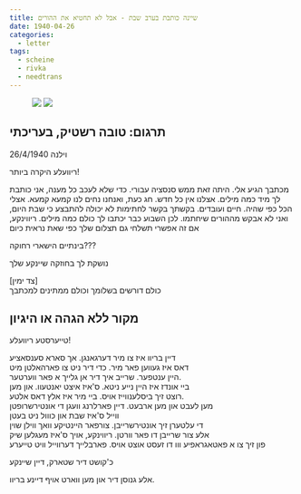 ```yaml
---
title: שיינה כותבת בערב שבת - אבל לא תחטיא את ההורים
date: 1940-04-26
categories:
  - letter
tags:
  - scheine
  - rivka
  - needtrans
---
```


<figure class="half">
    <a  href="/pupko-papers/assets/images/1940-04-26-content.jpg">
    <img src="/pupko-papers/assets/images/1940-04-26-content.jpg"></a>
    <a  href="/pupko-papers/assets/images/1940-04-26-addresses.jpg">
    <img src="/pupko-papers/assets/images/1940-04-26-addresses.jpg"></a>
</figure>

## תרגום: טובה רשטיק, בעריכתי

וילנה 26/4/1940

ריוועלע היקרה ביותר!

מכתבך הגיע אלי. היתה זאת ממש סנסציה עבורי.
כדי שלא לעכב כל מענה, אני כותבת לך מיד כמה מילים.
אצלנו אין כל חדש. חג כעת, ואנחנו נחים לנו קמעא קמעא.
אצלי הכל כפי שהיה. חיים ועובדים.
בקשתך בקשר לחתימות לא יכולה להתבצע כי שבת היום,
ואני לא אבקש מההורים שיחתמו.
לכן השבוע כבר יכתבו לך כולם כמה מילים.
ריווינקע, אם זה אפשרי תשלחי גם תצלום שלך כפי שאת נראית כיום

בינתיים הישארי רחוקה???

נושקת לך בחוזקה שיינקע שלך

[צד ימין]  
כולם דורשים בשלומך וכולם ממתינים למכתבך

## מקור ללא הגהה או היגיון

טייערסטע ריוועלע!

דיין בריוו איז צו מיר דערגאנגן. אך סארא סענסאציע  
דאס איז געווען פאר מיר. כדי דיר ניט צו פארהאלטן מיט  
היין ענטפער. שרייב איך דיר אן גלייך א פאר ווערטער.  
ביי אונדז איז היין נייע ניטא. ס'איז איצט יאנטעוו. און מען  
רוצט זיך ביסלענווייז אויס. ביי מיר איז אלץ דאס אלטע.  
מען לעבט און מען ארבעט. דיין פארלרנג וועגן די אונטירשרופטן  
ווייל ס'איז שבת און כווול ניט בעטן  
די עלטערן זיך אונטירשרייבן. צורפאר היינטיקע וואך ווילן שוין  
אלע צור שרייבן דו פאר וורטן. ריווינקע, אויך ס'איז מעגלען שיק  
פון זיך צו א פאטאגראפיע ווו דו זעסט אוצט אויס. פארבלייך דערווייל וויט טייערע  

כ'קושט דיר שטארק, דיין שיינקע

אלע גנוסן דיר און מען ווארט אויף דיינע בריוו.
